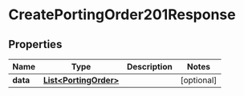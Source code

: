 

# CreatePortingOrder201Response


## Properties

| Name | Type | Description | Notes |
|------------ | ------------- | ------------- | -------------|
|**data** | [**List&lt;PortingOrder&gt;**](PortingOrder.md) |  |  [optional] |



